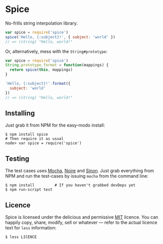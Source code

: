 Spice
=====

No-frills string interpolation library.

```js
var spice = require('spice')
spice('Hello, {:subject}!', { subject: 'world' })
// => (string) "Hello, world!"
```

Or, alternatively, mess with the `String#prototype`:

```js
var spice = require('spice')
String.prototype.format = function(mappings) {
  return spice(this, mappings)
}

'Hello, {:subject}!'.format({
  subject: 'world'
})
// => (string) "Hello, world!"
```


Installing
----------

Just grab it from NPM for the easy-modo install:

    $ npm install spice
    # Then require it as usual
    node> var spice = require('spice')


Testing
-------

The test cases uses [Mocha][], [Noire][] and [Sinon][]. Just grab everything
from NPM and run the test-cases by issuing `mocha` from the command line:

    $ npm install         # If you haven't grabbed devDeps yet
    $ npm run-script test
    
[Mocha]: http://visionmedia.github.com/mocha/
[Noire]: http://github.com/killdream/noire
[Sinon]: http://sinonjs.org/


Licence
-------

Spice is licensed under the delicious and permissive [MIT][] licence. You can
happily copy, share, modify, sell or whatever — refer to the actual licence
text for `less` information:

    $ less LICENCE
    
[MIT]: https://github.com/killdream/spice/raw/master/LICENCE
